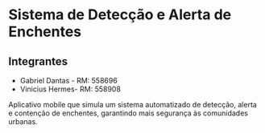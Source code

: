 # Sistema de Detecção e Alerta de Enchentes

## Integrantes
- Gabriel Dantas - RM: 558696
- Vinicius Hermes- RM: 558908

Aplicativo mobile que simula um sistema automatizado de detecção, alerta e contenção de enchentes, garantindo mais segurança às comunidades urbanas.
